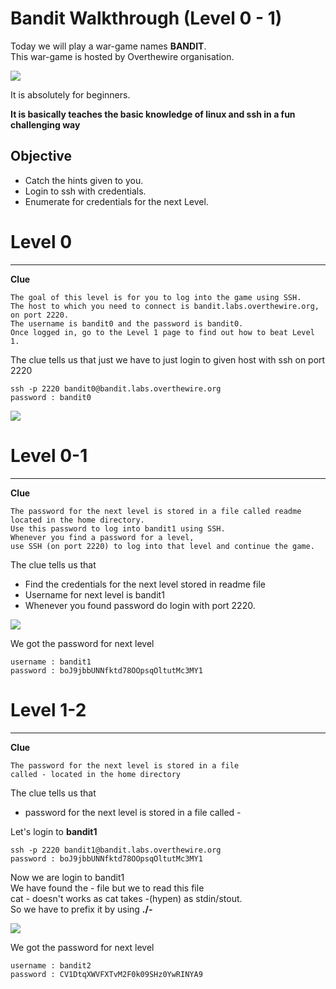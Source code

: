 # Bandit Walkthrough (Level 0 - 1)  
  
Today we will play a war-game names **BANDIT**.  
This war-game is hosted by Overthewire organisation.  

![](/photos/bandit-photos/cat.png)

It is absolutely for beginners.  

**It is basically teaches the basic knowledge of linux and ssh in a fun challenging way**

## Objective 
  
* Catch the hints given to you. 
* Login to ssh with credentials.
* Enumerate for credentials for the next Level.

# Level 0
** **
**Clue**
```
The goal of this level is for you to log into the game using SSH.  
The host to which you need to connect is bandit.labs.overthewire.org,  
on port 2220.  
The username is bandit0 and the password is bandit0.   
Once logged in, go to the Level 1 page to find out how to beat Level 1.
```
  
The clue tells us that just we have to just login to given host with ssh on port 2220
```
ssh -p 2220 bandit0@bandit.labs.overthewire.org
password : bandit0
```

![](/photos/bandit-photos/bandit0.png)

# Level 0-1
** **
**Clue**
```
The password for the next level is stored in a file called readme  
located in the home directory.  
Use this password to log into bandit1 using SSH.
Whenever you find a password for a level,
use SSH (on port 2220) to log into that level and continue the game.
```

The clue tells us that
* Find the credentials for the next level stored in readme file
* Username for next level is bandit1
* Whenever you found password do login with port 2220.

![](/photos/bandit-photos/bandit0-1.png)

We got the password for next level
```
username : bandit1
password : boJ9jbbUNNfktd78OOpsqOltutMc3MY1
```

# Level 1-2
** **
**Clue**
```
The password for the next level is stored in a file  
called - located in the home directory
```

The clue tells us that
* password for the next level is stored in a file called -

Let's login to **bandit1**
```
ssh -p 2220 bandit1@bandit.labs.overthewire.org
password : boJ9jbbUNNfktd78OOpsqOltutMc3MY1
```

Now we are login to bandit1  
We have found the - file but we to read this file  
cat - doesn't works as cat takes -(hypen) as stdin/stout.  
So we have to prefix it by using **./-**

![](/photos/bandit-photos/bandit1-2.png)

We got the password for next level
```
username : bandit2
password : CV1DtqXWVFXTvM2F0k09SHz0YwRINYA9
```
